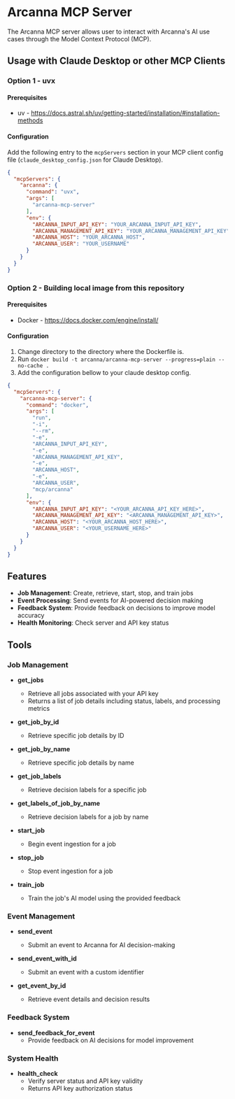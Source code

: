 # Arcanna MCP Server

The Arcanna MCP server allows user to interact with Arcanna's AI use cases through the Model Context Protocol (MCP).

## Usage with Claude Desktop or other MCP Clients

### Option 1 - uvx
#### Prerequisites
- uv - https://docs.astral.sh/uv/getting-started/installation/#installation-methods

#### Configuration
Add the following entry to the `mcpServers` section in your MCP client config file (`claude_desktop_config.json` for Claude
Desktop).

```json
{
  "mcpServers": {
    "arcanna": {
      "command": "uvx",
      "args": [
        "arcanna-mcp-server"
      ],
      "env": {
        "ARCANNA_INPUT_API_KEY": "YOUR_ARCANNA_INPUT_API_KEY",
        "ARCANNA_MANAGEMENT_API_KEY": "YOUR_ARCANNA_MANAGEMENT_API_KEY",
        "ARCANNA_HOST": "YOUR_ARCANNA_HOST",
        "ARCANNA_USER": "YOUR_USERNAME"
      }
    }
  }
}
```

### Option 2 - Building local image from this repository
#### Prerequisites
- Docker - https://docs.docker.com/engine/install/

#### Configuration
1. Change directory to the directory where the Dockerfile is.
2. Run ```docker build -t arcanna/arcanna-mcp-server --progress=plain --no-cache .```
3. Add the configuration bellow to your claude desktop config.
```json
{
  "mcpServers": {
    "arcanna-mcp-server": {
      "command": "docker",
      "args": [
        "run",
        "-i",
        "--rm",
        "-e",
        "ARCANNA_INPUT_API_KEY",
        "-e",
        "ARCANNA_MANAGEMENT_API_KEY",
        "-e",
        "ARCANNA_HOST",
        "-e",
        "ARCANNA_USER",
        "mcp/arcanna"
      ],
      "env": {
        "ARCANNA_INPUT_API_KEY": "<YOUR_ARCANNA_API_KEY_HERE>",
        "ARCANNA_MANAGEMENT_API_KEY": "<ARCANNA_MANAGEMENT_API_KEY>",
        "ARCANNA_HOST": "<YOUR_ARCANNA_HOST_HERE>",
        "ARCANNA_USER": "<YOUR_USERNAME_HERE>"
      }
    }
  }
}
```


## Features

- **Job Management**: Create, retrieve, start, stop, and train jobs
- **Event Processing**: Send events for AI-powered decision making
- **Feedback System**: Provide feedback on decisions to improve model accuracy
- **Health Monitoring**: Check server and API key status

## Tools

### Job Management
- **get_jobs**
  - Retrieve all jobs associated with your API key
  - Returns a list of job details including status, labels, and processing metrics

- **get_job_by_id**
  - Retrieve specific job details by ID

- **get_job_by_name**
  - Retrieve specific job details by name

- **get_job_labels**
  - Retrieve decision labels for a specific job

- **get_labels_of_job_by_name**
  - Retrieve decision labels for a job by name

- **start_job**
  - Begin event ingestion for a job

- **stop_job**
  - Stop event ingestion for a job

- **train_job**
  - Train the job's AI model using the provided feedback

### Event Management
- **send_event**
  - Submit an event to Arcanna for AI decision-making

- **send_event_with_id**
  - Submit an event with a custom identifier

- **get_event_by_id**
  - Retrieve event details and decision results

### Feedback System
- **send_feedback_for_event**
  - Provide feedback on AI decisions for model improvement

### System Health
- **health_check**
  - Verify server status and API key validity
  - Returns API key authorization status

